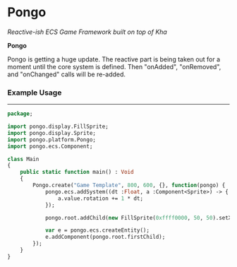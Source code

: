 # Pongo  
_Reactive-ish ECS Game Framework built on top of Kha_

**Pongo**

Pongo is getting a huge update. The reactive part is being taken out for a moment until the core system is defined. Then "onAdded", "onRemoved", and "onChanged" calls will be re-added.


### Example Usage
---
```haxe
package;

import pongo.display.FillSprite;
import pongo.display.Sprite;
import pongo.platform.Pongo;
import pongo.ecs.Component;

class Main 
{
    public static function main() : Void
    {
        Pongo.create("Game Template", 800, 600, {}, function(pongo) {
            pongo.ecs.addSystem((dt :Float, a :Component<Sprite>) -> {
                a.value.rotation += 1 * dt;
            });

            pongo.root.addChild(new FillSprite(0xffff0000, 50, 50).setXY(100, 100).centerAnchor());

            var e = pongo.ecs.createEntity();
            e.addComponent(pongo.root.firstChild);
        });
    }
}
```
